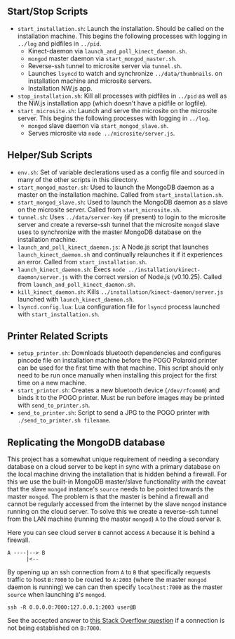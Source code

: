 Start/Stop Scripts
------------------

- `start_installation.sh`: Launch the installation. Should be called on the 
installation machine. This begins the following processes with logging in 
`../log` and pidfiles in `../pid`.
	- Kinect-daemon via `launch_and_poll_kinect_daemon.sh`.
	- `mongod` master daemon via `start_mongod_master.sh`.
	- Reverse-ssh tunnel to microsite server via `tunnel.sh`.
	- Launches `lsyncd` to watch and synchronize `../data/thumbnails`.
	on installation machine and microsite servers.
	- Installation NW.js app.
- `stop_installation.sh`: Kill all processes with pidfiles in `../pid` as
well as the NW.js installation app (which doesn't have a pidfile or logfile).
- `start_microsite.sh`: Launch and serve the microsite on the microsite
server. This begins the following processes with logging in `../log`.
	- `mongod` slave daemon via `start_mongod_slave.sh`.
	- Serves microsite via `node ../microsite/server.js`.

Helper/Sub Scripts
------------------

- `env.sh`: Set of variable declerations used as a config file and sourced
in many of the other scripts in this directory.
- `start_mongod_master.sh`: Used to launch the MongoDB daemon as a master on the
installation machine. Called from `start_installation.sh`.
- `start_mongod_slave.sh`: Used to launch the MongoDB daemon as a slave on the
microsite server. Called from `start_microsite.sh`.
- `tunnel.sh`: Uses `../data/server-key` (if present) to login to the microsite
server and create a reverse-ssh tunnel that the microsite `mongod` slave uses to
synchronize with the master MongoDB database on the installation machine.
- `launch_and_poll_kinect_daemon.js`: A Node.js script that launches 
`launch_kinect_daemon.sh` and continually relaunches it if it experiences an error.
Called from `start_installation.sh`.
- `launch_kinect_daemon.sh`: Execs `node ../installation/kinect-daemon/server.js`
with the correct version of Node.js (v0.10.25). Called from 
`launch_and_poll_kinect_daemon.sh`.
- `kill_kinect_daemon.sh`: Kills `../installation/kinect-daemon/server.js` launched
with `launch_kinect_daemon.sh`.
- `lsyncd.config.lua`: Lua configuration file for `lsyncd` process launched with
`start_installation.sh`.

Printer Related Scripts
-----------------------

- `setup_printer.sh`: Downloads bluetooth dependencies and configures pincode file
on installation machine before the POGO Polaroid printer can be used for the first time
with that machine. This script should only need to be run once manually when installing
this project for the first time on a new machine.
- `start_printer.sh`: Creates a new bluetooth device (`/dev/rfcomm0`) and binds it to
the POGO printer. Must be run before images may be printed with `send_to_printer.sh`.
- `send_to_printer.sh`: Script to send a JPG to the POGO printer with 
`./send_to_printer.sh filename`. 

Replicating the MongoDB database
--------------------------------

This project has a somewhat unique requirement of needing
a secondary database on a cloud server to be kept in sync
with a primary database on the local machine driving the
installation that is hidden behind a firewall. For this
we use the built-in MongoDB master/slave functionality
with the caveat that the slave `mongod` instance's `source`
needs to be pointed towards the master `mongod`. The problem
is that the master is behind a firewall and cannot be regularly
accessed from the internet by the slave `mongod` instance running
on the cloud server. To solve this we create a reverse-ssh tunnel
from the LAN machine (running the master `mongod`) `A` to the cloud
server `B`.

Here you can see cloud server `B` cannot access `A` because it is 
behind a firewall.

```
A ----|--> B
      |<--
```

By opening up an ssh connection from `A` to `B` that specifically
requests traffic to host `B:7000` to be routed to `A:2003` (where
the master `mongod` daemon is running) we can can then specify 
`localhost:7000` as the master `source` when launching `B`'s `mongod`.

```
ssh -R 0.0.0.0:7000:127.0.0.1:2003 user@B
```
See the accepted answer to 
[this Stack Overflow question](http://serverfault.com/questions/478171/r\everse-ssh-tunnel-connexion-refused) 
if a connection is not being established on `B:7000`.